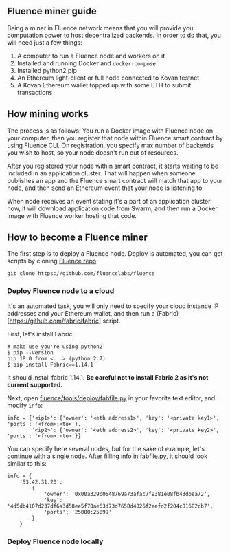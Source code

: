 ## Fluence miner guide
Being a miner in Fluence network means that you will provide you computation power to host decentralized backends. In order to do that, you will need just a few things:
1. A computer to run a Fluence node and workers on it
2. Installed and running Docker and `docker-compose`
3. Installed python2 pip
4. An Ethereum light-client or full node connected to Kovan testnet
5. A Kovan Ethereum wallet topped up with some ETH to submit transactions

## How mining works
The process is as follows:
You run a Docker image with Fluence node on your computer, then you register that node within Fluence smart contract by using Fluence CLI. On registration, you specify max number of backends you wish to host, so your node doesn't run out of resources.

After you registered your node within smart contract, it starts waiting to be included in an application cluster. That will happen when someone publishes an app and the Fluence smart contract will match that app to your node, and then send an Ethereum event that your node is listening to.

When node receives an event stating it's a part of an application cluster now, it will download application code from Swarm, and then run a Docker image with Fluence worker hosting that code.

## How to become a Fluence miner
The first step is to deploy a Fluence node. Deploy is automated, you can get scripts by cloning [Fluence repo](https://github.com/fluencelabs/fluence):
```
git clone https://github.com/fluencelabs/fluence
```

### Deploy Fluence node to a cloud
It's an automated task, you will only need to specify your cloud instance IP addresses and your Ethereum wallet, and then run a (Fabric)[https://github.com/fabric/fabric] script.

First, let's install Fabric:
```
# make use you're using python2
$ pip --version
pip 18.0 from <...> (python 2.7)
$ pip install Fabric==1.14.1
```

It should install fabric 1.14.1. **Be careful not to install Fabric 2 as it's not current supported.**

Next, open [fluence/tools/deploy/fabfile.py](../../tools/deploy/fabfile.py) in your favorite text editor, and modify `info`:
```
info = {'<ip1>': {'owner': '<eth address1>', 'key': '<private key1>', 'ports': '<from>:<to>'},
        '<ip2>': {'owner': '<eth address2>', 'key': '<private key2>', 'ports': '<from>:<to>'}}
```

You can specify here several nodes, but for the sake of example, let's continue with a single node. After filling info in fabfile.py, it should look similar to this:

```
info = {
    '53.42.31.20':
        {
            'owner': '0x00a329c0648769a73afac7f9381e08fb43dbea72',
            'key': '4d5db4107d237df6a3d58ee5f70ae63d73d7658d4026f2eefd2f204c81682cb7',
            'ports': '25000:25099'
        }
    }
```



### Deploy Fluence node locally